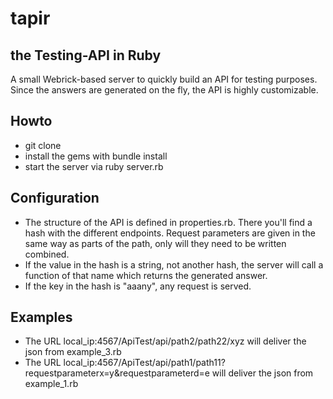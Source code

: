 # tapir
## the **T**esting-**API** in **R**uby

A small Webrick-based server to quickly build an API for testing purposes. Since the answers are generated on the fly, the API is highly customizable.

## Howto
* git clone
* install the gems with bundle install
* start the server via ruby server.rb

## Configuration
* The structure of the API is defined in properties.rb. There you'll find a hash with the different endpoints. Request parameters are given in the same way as parts of the path, only will they need to be written combined.
* If the value in the hash is a string, not another hash, the server will call a function of that name which returns the generated answer.
* If the key in the hash is "aaany", any request is served.

## Examples
* The URL local_ip:4567/ApiTest/api/path2/path22/xyz will deliver the json from example_3.rb
* The URL local_ip:4567/ApiTest/api/path1/path11?requestparameterx=y&requestparameterd=e will deliver the json from example_1.rb